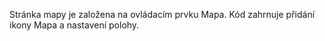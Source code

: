 ﻿Stránka mapy je založena na ovládacím prvku Mapa.  Kód zahrnuje přidání ikony Mapa a nastavení polohy.
